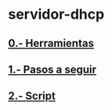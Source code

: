 # servidor-dhcp

## [0.- Herramientas](/Modulos/herramientas.md)
## [1.- Pasos a seguir](/Modulos/pasos.md)
## [2.- Script](/Modulos/script.md)
